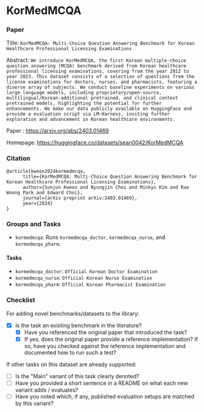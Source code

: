 # KorMedMCQA

### Paper

Title: `KorMedMCQA: Multi-Choice Question Answering Benchmark for Korean Healthcare Professional Licensing Examinations`

Abstract: `We introduce KorMedMCQA, the first Korean multiple-choice question answering (MCQA) benchmark derived from Korean healthcare professional licensing examinations, covering from the year 2012 to year 2023. This dataset consists of a selection of questions from the license examinations for doctors, nurses, and pharmacists, featuring a diverse array of subjects. We conduct baseline experiments on various large language models, including proprietary/open-source, multilingual/Korean-additional pretrained, and clinical context pretrained models, highlighting the potential for further enhancements. We make our data publicly available on HuggingFace and provide a evaluation script via LM-Harness, inviting further exploration and advancement in Korean healthcare environments.`

Paper : https://arxiv.org/abs/2403.01469

Homepage: https://huggingface.co/datasets/sean0042/KorMedMCQA

### Citation

```
@article{kweon2024kormedmcqa,
      title={KorMedMCQA: Multi-Choice Question Answering Benchmark for Korean Healthcare Professional Licensing Examinations},
      author={Sunjun Kweon and Byungjin Choi and Minkyu Kim and Rae Woong Park and Edward Choi},
      journal={arXiv preprint arXiv:2403.01469},
      year={2024}
}
```

### Groups and Tasks

* `kormedmcqa`: Runs `kormedmcqa_doctor`, `kormedmcqa_nurse`, and `kormedmcqa_pharm`.

#### Tasks

* `kormedmcqa_doctor`: `Official Korean Doctor Examination`
* `kormedmcqa_nurse`: `Official Korean Nurse Examination`
* `kormedmcqa_pharm`: `Official Korean Pharmacist Examination`

### Checklist

For adding novel benchmarks/datasets to the library:

* [x] Is the task an existing benchmark in the literature?
    * [x] Have you referenced the original paper that introduced the task?
    * [x] If yes, does the original paper provide a reference implementation? If so, have you checked against the reference implementation and documented how to run such a test?

If other tasks on this dataset are already supported:

* [ ] Is the "Main" variant of this task clearly denoted?
* [ ] Have you provided a short sentence in a README on what each new variant adds / evaluates?
* [ ] Have you noted which, if any, published evaluation setups are matched by this variant?
